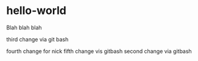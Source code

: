 # hello-world

Blah blah blah

third change via git bash

fourth change for nick
fifth change vis gitbash
second change via gitbash

